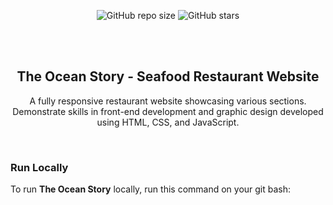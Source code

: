 <div align="center">
  
  ![GitHub repo size](https://img.shields.io/github/repo-size/Richa-9/The-Ocean-Story)
  ![GitHub stars](https://img.shields.io/github/stars/Richa-9/The-Ocean-Story?style=social)

  <br />
  <br />
  <h2 align="center">The Ocean Story - Seafood Restaurant Website</h2>

  A fully responsive restaurant website showcasing various sections. Demonstrate skills in front-end development and graphic design developed using HTML, CSS, and JavaScript.

</div>

<br />

### Run Locally

To run **The Ocean Story** locally, run this command on your git bash:


